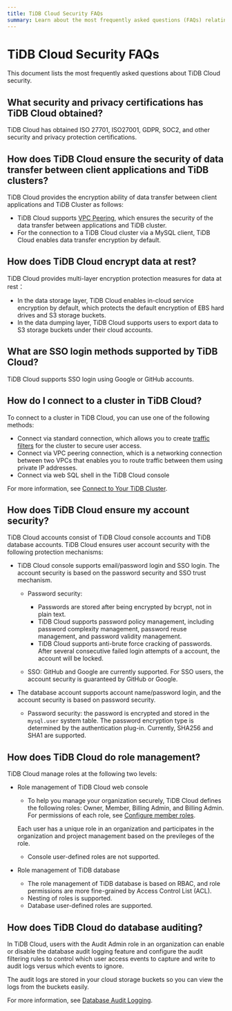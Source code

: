 ```yaml
---
title: TiDB Cloud Security FAQs
summary: Learn about the most frequently asked questions (FAQs) relating to TiDB Cloud security.
---
```


# TiDB Cloud Security FAQs

This document lists the most frequently asked questions about TiDB Cloud security.

## What security and privacy certifications has TiDB Cloud obtained?

TiDB Cloud has obtained ISO 27701, ISO27001, GDPR, SOC2, and other security and privacy protection certifications.

## How does TiDB Cloud ensure the security of data transfer between client applications and TiDB clusters?

TiDB Cloud provides the encryption ability of data transfer between client applications and TiDB Cluster as follows:

- TiDB Cloud supports [VPC Peering](/tidb-cloud/set-up-vpc-peering-connections.md), which ensures the security of the data transfer between applications and TiDB cluster.
- For the connection to a TiDB Cloud cluster via a MySQL client, TiDB Cloud enables data transfer encryption by default.

## How does TiDB Cloud encrypt data at rest?

TiDB Cloud provides multi-layer encryption protection measures for data at rest：

- In the data storage layer, TiDB Cloud enables in-cloud service encryption by default, which protects the default encryption of EBS hard drives and S3 storage buckets.
- In the data dumping layer, TiDB Cloud supports users to export data to S3 storage buckets under their cloud accounts.

## What are SSO login methods supported by TiDB Cloud?

TiDB Cloud supports SSO login using Google or GitHub accounts.

## How do I connect to a cluster in TiDB Cloud?

To connect to a cluster in TiDB Cloud, you can use one of the following methods:

- Connect via standard connection, which allows you to create [traffic filters](/tidb-cloud/tidb-cloud-glossary.md#traffic-filter) for the cluster to secure user access.
- Connect via VPC peering connection, which is a networking connection between two VPCs that enables you to route traffic between them using private IP addresses.
- Connect via web SQL shell in the TiDB Cloud console

For more information, see [Connect to Your TiDB Cluster](/tidb-cloud/connect-to-tidb-cluster.md).

## How does TiDB Cloud ensure my account security?

TiDB Cloud accounts consist of TiDB Cloud console accounts and TiDB database accounts. TiDB Cloud ensures user account security with the following protection mechanisms:

- TiDB Cloud console supports email/password login and SSO login. The account security is based on the password security and SSO trust mechanism.

    - Password security:

        - Passwords are stored after being encrypted by bcrypt, not in plain text.
        - TiDB Cloud supports password policy management, including password complexity management, password reuse management, and password validity management.
        - TiDB Cloud supports anti-brute force cracking of passwords. After several consecutive failed login attempts of a account, the account will be locked.

    - SSO: GitHub and Google are currently supported. For SSO users, the account security is guaranteed by GitHub or Google.

- The database account supports account name/password login, and the account security is based on password security.

    - Password security: the password is encrypted and stored in the `mysql.user` system table. The password encryption type is determined by the authentication plug-in. Currently, SHA256 and SHA1 are supported.

## How does TiDB Cloud do role management?

TiDB Cloud manage roles at the following two levels:

- Role management of TiDB Cloud web console

    - To help you manage your organization securely, TiDB Cloud defines the following roles: Owner, Member, Billing Admin, and Billing Admin. For permissions of each role, see [Configure member roles](/tidb-cloud/manage-user-access.md#configure-member-roles).

    Each user has a unique role in an organization and participates in the organization and project management based on the previleges of the role.

    - Console user-defined roles are not supported.

- Role management of TiDB database

    - The role management of TiDB database is based on RBAC, and role permissions are more fine-grained by Access Control List (ACL).
    - Nesting of roles is supported.
    - Database user-defined roles are supported.

## How does TiDB Cloud do database auditing?

In TiDB Cloud, users with the Audit Admin role in an organization can enable or disable the database audit logging feature and configure the audit filtering rules to control which user access events to capture and write to audit logs versus which events to ignore.

The audit logs are stored in your cloud storage buckets so you can view the logs from the buckets easily.

For more information, see [Database Audit Logging](/tidb-cloud/tidb-cloud-auditing.md).